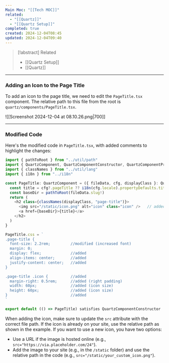 ```yaml
---
Main Moc: "[[Tech MOC]]"
related:
  - "[[Quartz]]"
  - "[[Quartz Setup]]"
completed: true
created: 2024-12-04T08:45
updated: 2024-12-04T09:40
---
```

>[!abstract] Related
>- [[Quartz Setup]]
>- [[Quartz]]

---

### Adding an Icon to the Page Title

To add an icon to the page title, we need to edit the `PageTitle.tsx` component. The relative path to this file from the root is `quartz/components/PageTitle.tsx`.

![[Screenshot 2024-12-04 at 08.10.26.png|700]]

---
### Modified Code

Here's the modified code in `PageTitle.tsx`, with added comments to highlight the changes:

```TypeScript
import { pathToRoot } from "../util/path"
import { QuartzComponent, QuartzComponentConstructor, QuartzComponentProps } from "./types"
import { classNames } from "../util/lang"
import { i18n } from "../i18n"

const PageTitle: QuartzComponent = ({ fileData, cfg, displayClass }: QuartzComponentProps) => {
  const title = cfg?.pageTitle ?? i18n(cfg.locale).propertyDefaults.title    
  const baseDir = pathToRoot(fileData.slug!)
  return (
    <h2 class={classNames(displayClass, "page-title")}>
      <img src="/static/icon.png" alt="icon" class="icon" />   // added (icon + use you file path here)
      <a href={baseDir}>{title}</a>
    </h2>
  )
}

PageTitle.css = `
.page-title {
  font-size: 2.2rem;         //modified (increased font)
  margin: 0;
  display: flex;             //added
  align-items: center;       //added
  justify-content: center;   //added
}

.page-title .icon {          //added 
  margin-right: 0.5rem;      //added (right padding) 
  width: 60px;               //added (icon size)
  height: 60px;              //added (icon size)
}                            //added
`

export default (() => PageTitle) satisfies QuartzComponentConstructor
```

When adding the icon, make sure to update the `src` attribute with the correct file path. If the icon is already on your site, use the relative path as shown in the example. If you want to use a new icon, you have two options:

* Use a URL if the image is hosted online (e.g., `src="https://via.placeholder.com/24"`).
* Add the image to your site (e.g., in the `/static` folder) and use the relative path in the code (e.g., `src="/static/your_custom_icon.png"`).